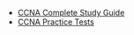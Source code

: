 - [CCNA Complete Study Guide](Sybex_CCNA&#32;Routing&#32;and&#32;Switching&#32;Complete&#32;Study&#32;Guide&#32;-&#32;2016.pdf)
- [CCNA Practice Tests](Sybex_CCNA&#32;Routing&#32;and&#32;Switching&#32;Practice&#32;Tests&#32;-&#32;2017.pdf)